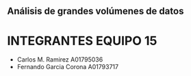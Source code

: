 ## Análisis de grandes volúmenes de datos


# INTEGRANTES EQUIPO 15
- Carlos M. Ramirez A01795036
- Fernando Garcia Corona A01793717
